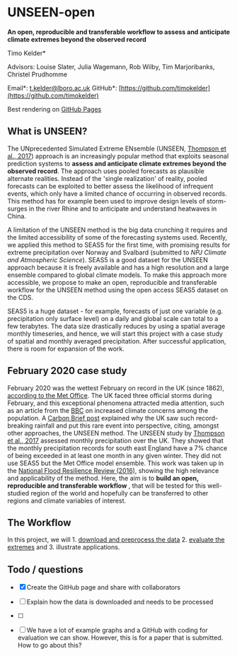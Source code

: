 # UNSEEN-open

**An open, reproducible and transferable workflow to assess and anticipate climate extremes beyond the observed record**

Timo Kelder\*

Advisors: Louise Slater, Julia Wagemann, Rob Wilby, Tim Marjoribanks, Christel Prudhomme

Email\*: [t.kelder@lboro.ac.uk](mailto:t.kelder@lboro.ac.uk) GitHub\*: [https://github.com/timokelder](https://github.com/timokelder)

Best rendering on [GitHub Pages](https://timokelder.github.io/UNSEEN-open/)

## What is UNSEEN?
The UNprecedented Simulated Extreme ENsemble (UNSEEN, [Thompson et al., 2017](https://www.nature.com/articles/s41467-017-00275-3)) approach is an increasingly popular method that exploits seasonal prediction systems to  **assess and anticipate climate extremes beyond the observed record**. The approach uses pooled forecasts as plausible alternate realities. Instead of the &#39;single realization&#39; of reality, pooled forecasts can be exploited to better assess the likelihood of infrequent events, which only have a limited chance of occurring in observed records. This method has for example been used to improve design levels of storm-surges in the river Rhine and to anticipate and understand heatwaves in China.

A limitation of the UNSEEN method is the big data crunching it requires and the limited accessibility of some of the forecasting systems used. Recently, we applied this method to SEAS5 for the first time, with promising results for extreme precipitation over Norway and Svalbard (submitted to _NPJ_ _Climate and Atmospheric Science_). SEAS5 is a good dataset for the UNSEEN approach because it is freely available and has a high resolution and a large ensemble compared to global climate models. To make this approach more accessible, we propose to make an open, reproducible and transferable workflow for the UNSEEN method using the open access SEAS5 dataset on the CDS.

SEAS5 is a huge dataset - for example, forecasts of just one variable (e.g. precipitation only surface level) on a daily and global scale can total to a few terabytes. The data size drastically reduces by using a spatial average monthly timeseries, and hence, we will start this project with a case study of spatial and monthly averaged precipitation. After successful application, there is room for expansion of the work.

## February 2020 case study
February 2020 was the wettest February on record in the UK (since 1862), [according to the Met Office](https://www.metoffice.gov.uk/about-us/press-office/news/weather-and-climate/2020/2020-winter-february-stats). The UK faced three official storms during February, and this exceptional phenomena attracted media attention, such as an article from the [BBC](https://www.bbc.com/news/science-environment-51713172) on increased climate concerns among the population. A [Carbon Brief post](https://www.carbonbrief.org/met-office-why-the-uk-saw-record-breaking-rainfall-in-february-2020) explained why the UK saw such record-breaking rainfall and put this rare event into perspective, citing, amongst other approaches, the UNSEEN method. The UNSEEN study by [Thompson et al., 2017](https://www.nature.com/articles/s41467-017-00275-3) assessed monthly precipitation over the UK. They showed that the monthly precipitation records for south east England have a 7% chance of being exceeded in at least one month in any given winter. They did not use SEAS5 but the Met Office model ensemble. This work was taken up in the [National Flood Resilience Review (2016)](https://assets.publishing.service.gov.uk/government/uploads/system/uploads/attachment_data/file/551137/national-flood-resilience-review.pdf), showing the high relevance and applicability of the method. Here, the aim is to  **build an open, reproducible and transferable workflow** , that will be tested for this well-studied region of the world and hopefully can be transferred to other regions and climate variables of interest.

## The Workflow
In this project, we will 1. [download and preprocess the data](Data_mining.md) 2. [evaluate the extremes](Evaluation.md) and 3. illustrate applications.

## Todo / questions
- [x] Create the GitHub page and share with collaborators
- [ ] Explain how the data is downloaded and needs to be processed
- [ ] 

- [ ] We have a lot of example graphs and a GitHub with coding for evaluation we can show. However, this is for a paper that is submitted. How to go about this?


